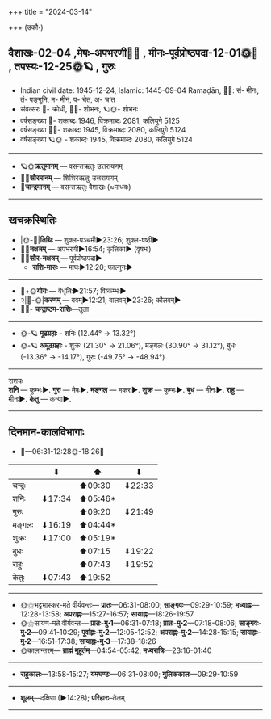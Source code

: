 +++
title = "2024-03-14"

+++
(उकौ॰)
## वैशाखः-02-04  ,मेषः-अपभरणी🌛🌌  ,  मीनः-पूर्वप्रोष्ठपदा-12-01🌞🌌  ,  तपस्यः-12-25🌞🪐  , गुरुः
- Indian civil date: 1945-12-24, Islamic: 1445-09-04 Ramaḍān, 🌌🌞: सं- मीनः, तं- पङ्गुनि, म- मीनं, प- चेत, अ- च’त
- संवत्सरः 🌛- क्रोधी, 🌌🌞- शोभनः, 🪐🌞- शोभनः
- वर्षसङ्ख्या 🌛- शकाब्दः 1946, विक्रमाब्दः 2081, कलियुगे 5125
- वर्षसङ्ख्या 🌌🌞- शकाब्दः 1945, विक्रमाब्दः 2080, कलियुगे 5124
- वर्षसङ्ख्या 🪐🌞 - शकाब्दः 1945, विक्रमाब्दः 2080, कलियुगे 5124
___________________
- 🪐🌞**ऋतुमानम्** — वसन्तऋतुः उत्तरायणम्
- 🌌🌞**सौरमानम्** — शिशिरऋतुः उत्तरायणम्
- 🌛**चान्द्रमानम्** — वसन्तऋतुः वैशाखः (≈माधवः)
___________________


## खचक्रस्थितिः
- |🌞-🌛|**तिथिः** — शुक्ल-पञ्चमी►23:26; शुक्ल-षष्ठी►  
- 🌌🌛**नक्षत्रम्** — अपभरणी►16:54; कृत्तिका► (वृषभः)  
- 🌌🌞**सौर-नक्षत्रम्** — पूर्वप्रोष्ठपदा►  
  - **राशि-मासः** — माघः►12:20; फाल्गुनः► 
___________________
- 🌛+🌞**योगः** — वैधृतिः►21:57; विष्कम्भः►  
- २|🌛-🌞|**करणम्** — बवम्►12:21; बालवम्►23:26; कौलवम्►  
- 🌌🌛- **चन्द्राष्टम-राशिः**—तुला  
___________________
- 🌞-🪐 **मूढग्रहाः** - शनिः (12.44° → 13.32°)
- 🌞-🪐 **अमूढग्रहाः** - शुक्रः (21.30° → 21.06°), मङ्गलः (30.90° → 31.12°), बुधः (-13.36° → -14.17°), गुरुः (-49.75° → -48.94°)
___________________
राशयः  
**शनि** — कुम्भः►. **गुरु** — मेषः►. **मङ्गल** — मकरः►. **शुक्र** — कुम्भः►. **बुध** — मीनः►. **राहु** — मीनः►. **केतु** — कन्या►. 
___________________


## दिनमान-कालविभागाः
- 🌅—06:31-12:28🌞-18:26🌇  

|      |⬇     |⬆     |⬇     |
|------|-----|-----|------|
|चन्द्रः|     |⬆09:30 |⬇22:33 |
|शनिः   |⬇17:34 |⬆05:46*|     |
|गुरुः  |     |⬆09:20 |⬇21:49 |
|मङ्गलः |⬇16:19 |⬆04:44*|     |
|शुक्रः |⬇17:00 |⬆05:19*|     |
|बुधः   |     |⬆07:15 |⬇19:22 |
|राहुः  |     |⬆07:43 |⬇19:52 |
|केतुः  |⬇07:43 |⬆19:52 |     |
___________________
- 🌞⚝भट्टभास्कर-मते वीर्यवन्तः— **प्रातः**—06:31-08:00; **साङ्गवः**—09:29-10:59; **मध्याह्नः**—12:28-13:58; **अपराह्णः**—15:27-16:57; **सायाह्नः**—18:26-19:57  
- 🌞⚝सायण-मते वीर्यवन्तः— **प्रातः-मु॰1**—06:31-07:18; **प्रातः-मु॰2**—07:18-08:06; **साङ्गवः-मु॰2**—09:41-10:29; **पूर्वाह्णः-मु॰2**—12:05-12:52; **अपराह्णः-मु॰2**—14:28-15:15; **सायाह्नः-मु॰2**—16:51-17:38; **सायाह्नः-मु॰3**—17:38-18:26  
- 🌞कालान्तरम्— **ब्राह्मं मुहूर्तम्**—04:54-05:42; **मध्यरात्रिः**—23:16-01:40  
___________________
- **राहुकालः**—13:58-15:27; **यमघण्टः**—06:31-08:00; **गुलिककालः**—09:29-10:59  
___________________
- **शूलम्**—दक्षिणा (►14:28); **परिहारः**–तैलम्  
___________________
